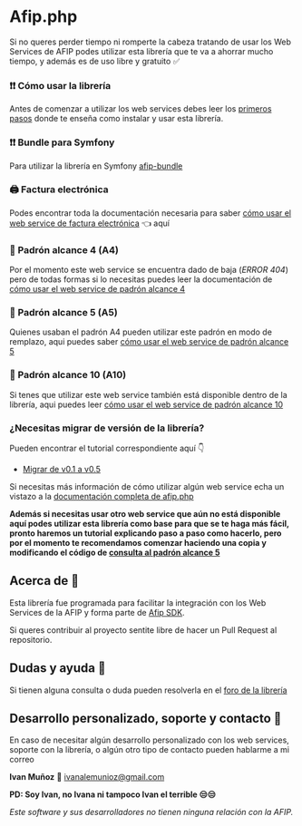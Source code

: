# Afip.php
Si no queres perder tiempo ni romperte la cabeza tratando de usar los Web Services de AFIP podes utilizar esta librería que te va a ahorrar mucho tiempo, y además es de uso libre y gratuito ✅

### ❗❗ Cómo usar la librería
Antes de comenzar a utilizar los web services debes leer los [primeros pasos](https://github.com/ivanalemunioz/Afip.php/wiki/Primeros-pasos) donde te enseña como instalar y usar esta librería.

### ❗❗ Bundle para Symfony
Para utilizar la librería en Symfony [afip-bundle](https://github.com/gonzakpo/afip)

### 🖨️ Factura electrónica
Podes encontrar toda la documentación necesaria para saber [cómo usar el web service de factura electrónica](https://github.com/ivanalemunioz/afip.php/wiki/Facturaci%C3%B3n-Electr%C3%B3nica) 👈 aquí

### 📘 Padrón alcance 4 (A4)
Por el momento este web service se encuentra dado de baja (_ERROR 404_) pero de todas formas si lo necesitas puedes leer la documentación de [cómo usar el web service de padrón alcance 4](https://github.com/ivanalemunioz/afip.php/wiki/Consulta-al-padron-de-AFIP-alcance-4)

### 📗 Padrón alcance 5 (A5)
Quienes usaban el padrón A4 pueden utilizar este padrón en modo de remplazo, aqui puedes saber [cómo usar el web service de padrón alcance 5](https://github.com/ivanalemunioz/afip.php/wiki/Consulta-al-padron-de-AFIP-alcance-5)

### 📙 Padrón alcance 10 (A10)
Si tenes que utilizar este web service también está disponible dentro de la librería, aqui puedes leer [cómo usar el web service de padrón alcance 10](https://github.com/ivanalemunioz/afip.php/wiki/Consulta-al-padron-de-AFIP-alcance-10)

### ¿Necesitas migrar de versión de la librería?
Pueden encontrar el tutorial correspondiente aquí 👇
- [Migrar de v0.1 a v0.5](https://github.com/ivanalemunioz/afip.php/wiki/Migrar-de-v0.1-a-v0.5)

Si necesitas más información de cómo utilizar algún web service echa un vistazo a la [documentación completa de afip.php](https://github.com/ivanalemunioz/afip.php/wiki)

**Además si necesitas usar otro web service que aún no está disponible aquí podes utilizar esta librería como base para que se te haga más fácil, pronto haremos un tutorial explicando paso a paso como hacerlo, pero por el momento te recomendamos comenzar haciendo una copia y modificando el código de [consulta al padrón alcance 5](https://github.com/ivanalemunioz/afip.php/blob/master/src/Afip_res/Class/RegisterScopeFive.php)** 

## Acerca de 🤔
Esta librería fue programada para facilitar la integración con los Web Services de la AFIP y forma parte de [Afip SDK](https://ivanalemunioz.github.io/AfipSDK/).

Si queres contribuir al proyecto sentite libre de hacer un Pull Request al repositorio.

## Dudas y ayuda 🙌
Si tienen alguna consulta o duda pueden resolverla en el [foro de la librería](https://groups.google.com/forum/#!forum/afip-php)

## Desarrollo personalizado, soporte y contacto 🔨
En caso de necesitar algún desarrollo personalizado con los web services, soporte con la librería, o algún otro tipo de contacto pueden hablarme a mi correo

**Ivan Muñoz** 📧 ivanalemunioz@gmail.com

**PD: Soy Ivan, no Ivana ni tampoco Ivan el terrible 😒😒**

_Este software y sus desarrolladores no tienen ninguna relación con la AFIP._

